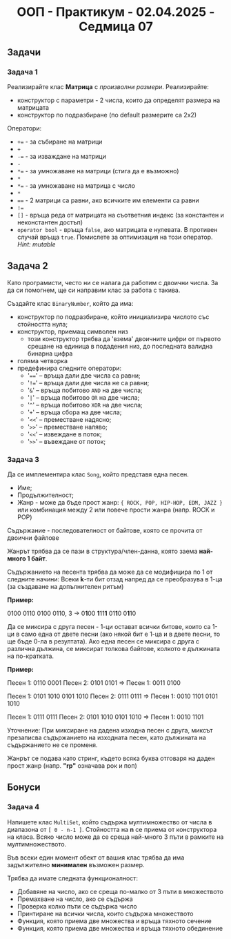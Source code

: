 <h1 align="center">ООП - Практикум - 02.04.2025 - Седмица 07</h1>

## Задачи

### Задача 1

Реализирайте клас **Матрица** с *произволни размери*. Реализирайте:
- конструктор с параметри - 2 числа, които да определят размера на матрицата
- конструктор по подразбиране (по default размерите са 2х2)

Оператори:
-   `+=` - за събиране на матрици
-   `+`
-   `-=` - за изваждане на матрици
-   `-`
-  `*=` - за умножаване на матрици (стига да е възможно)
-   `*`
-  `*=` - за умножаване на матрица с число
-   `*`
-   `==` - 2 матрици са равни, ако всичките им елементи са равни
-   `!=`
-  `[]` - връща реда от матрицата на съответния индекс (за константен и неконстантен достъп)
- `operator bool` - връща `false`, ако матрицата е нулевата. В противен случай връща `true`. Помислете за оптимизация на този оператор. *Hint: mutable*

## Задача 2

Като програмисти, често ни се налага да работим с двоични числа.
За да си помогнем, ще си направим клас за работа с такива.

Създайте клас `BinaryNumber`, който да има:
- конструктор по подразбиране, който инициализира числото със стойността нула;
- конструктор, приемащ символен низ
  - този конструктор трябва да 'взема' двоичните цифри от първото срещане на единица в подадения низ, до последната валидна бинарна цифра
- голяма четворка
- предефинира следните оператори:
  - '`==`' – връща дали две числа са равни;
  - '`!=`' – връща дали две числа не са равни;
  - '`&`' – връща побитово `AND` на две числа;
  - '`|`' – връща побитово `OR` на две числа;
  - '`^`' – връща побитово `XOR` на две числа;
  - '`+`' – връща сбора на две числа;
  - '`<<`' – преместване надясно;
  - '`>>`' – преместване наляво;
  - '`<<`' – извеждане в поток;
  - '`>>`' – въвеждане от поток;

### Задача 3

Да се имплементира клас `Song`, който представя една песен.
- Име;
- Продължителност;
- Жанр - може да бъде прост жанр: `{ ROCK, POP, HIP-HOP, EDM, JAZZ }` или комбинация между 2 или повече прости жанра (напр. ROCK и POP)

Съдържание - последователност от байтове, която се прочита от двоични файлове

Жанрът трябва да се пази в структура/член-данна, която заема **най-много 1 байт**.

Съдържанието на песента трябва да може да се модифицира по 1 от следните начини:
Всеки **k**-ти бит отзад напред да се преобразува в 1-ца (за създаване на допълнителен ритъм)

**Пример:**

0100 0110 0100 0110, 3 -> 0**1**00 **1**11**1** 01**1**0 0**1**10

Да се миксира с друга песен - 1-ци остават всички битове, които са 1-ци в само една от двете песни (ако някой бит е 1-ца и в двете песни, то ще бъде 0-ла в резултата). 
Ако една песен се миксира с друга с различна дължина, се миксират толкова байтове, колкото е дължината на по-кратката.

**Пример:**

Песен 1: 0110 0001
Песен 2: 0101 0101
=> Песен 1: 0011 0100

Песен 1: 0101 1010 0101 1010
Песен 2: 0111  0111
=> Песен 1: 0010 1101 0101 1010

Песен 1: 0111  0111
Песен 2: 0101  1010 0101 1010
=> Песен 1: 0010 1101

Уточнение: При миксиране на дадена изходна песен с друга, миксът презаписва съдържанието на изходната песен, като дължината на съдържанието не се променя.

Жанрът се подава като стринг, където всяка буква отговаря на даден прост жанр (напр. **"rp"** означава рок и поп)

## Бонуси

### Задача 4

Напишете клас `MultiSet`, който съдържа мултимножество от числа в диапазона от `[ 0 - n-1 ]`. Стойността на **n** се приема от конструктора на класа. 
Всяко число може да се среща най-много 3 пъти в рамките на мултимножеството.

Във всеки един момент обект от вашия клас трябва да има задължително **минимален** възможен размер.

Трябва да имате следната функционалност:
* Добавяне на число, ако се среща по-малко от 3 пъти в множеството
* Премахване на число, ако се съдържа
* Проверка колко пъти се съдържа число
* Принтиране на всички числа, които съдържа множеството
* Функция, която приема две множества и връща тяхното сечение
* Функция, която приема две множества и връща тяхното обединение

